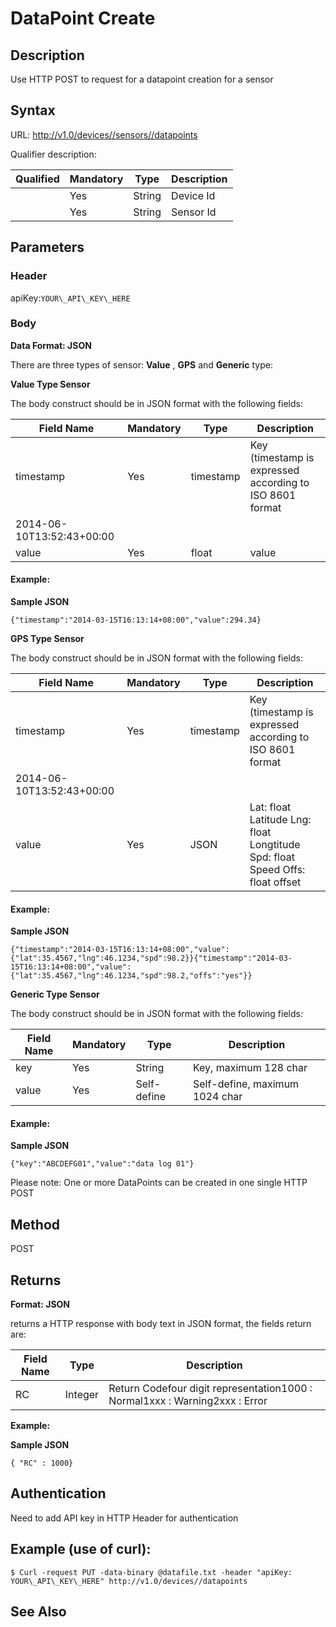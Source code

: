 # DataPoint Create

## Description

Use HTTP POST to request for a datapoint creation for a sensor

## Syntax

URL: http://v1.0/devices//sensors//datapoints

Qualifier description:

| Qualified | Mandatory | Type| Description|
| --- | --- | --- | --- |
|  | Yes | String | Device Id |
|  | Yes | String | Sensor Id |

## Parameters

### Header

apiKey:`YOUR\_API\_KEY\_HERE`

### Body

**Data Format: JSON**

There are three types of sensor: **Value** , **GPS** and **Generic** type:

**Value Type Sensor**

The body construct should be in JSON format with the following fields:

| Field Name | Mandatory | Type | Description|
| --- | --- | --- | --- |
| timestamp | Yes | timestamp | Key (timestamp is expressed according to ISO 8601 format
2014-06-10T13:52:43+00:00 |
| value | Yes | float | value |

#### Example:

**Sample JSON**

```
{"timestamp":"2014-03-15T16:13:14+08:00","value":294.34}
```

**GPS Type Sensor**

The body construct should be in JSON format with the following fields:

| Field Name | Mandatory | Type | Description |
| --- | --- | --- | --- |
| timestamp | Yes | timestamp | Key (timestamp is expressed according to ISO 8601 format
2014-06-10T13:52:43+00:00 |
| value | Yes | JSON | Lat: float Latitude Lng: float Longtitude Spd: float Speed Offs: float offset |

#### Example:

**Sample JSON**

```
{"timestamp":"2014-03-15T16:13:14+08:00","value":{"lat":35.4567,"lng":46.1234,"spd":98.2}}{"timestamp":"2014-03-15T16:13:14+08:00","value":{"lat":35.4567,"lng":46.1234,"spd":98.2,"offs":"yes"}}
```

**Generic Type Sensor**

The body construct should be in JSON format with the following fields:

| Field Name | Mandatory | Type | Description |
| --- | --- | --- | --- |
| key | Yes | String | Key, maximum 128 char |
| value | Yes | Self-define | Self-define, maximum 1024 char |

#### Example:

**Sample JSON**

```
{"key":"ABCDEFG01","value":"data log 01"}
```

Please note: One or more DataPoints can be created in one single HTTP POST

## Method

POST

## Returns

**Format: JSON**

returns a HTTP response with body text in JSON format, the fields return are:

| Field Name | Type | Description |
| --- | --- | --- |
| RC | Integer | Return Codefour digit representation1000 : Normal1xxx : Warning2xxx : Error |

**Example:**

**Sample JSON**

```
{ "RC" : 1000}
```

## Authentication

Need to add API key in HTTP Header for authentication

## Example (use of curl):

```
$ Curl -request PUT -data-binary @datafile.txt -header "apiKey: YOUR\_API\_KEY\_HERE" http://v1.0/devices//datapoints
```


## See Also

